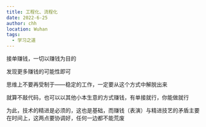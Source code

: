 ```yaml
---
title: 工程化、流程化
date: 2022-6-25
author: chh
location: Wuhan
tags:
  - 学习之道
---
```


接单赚钱，一切以赚钱为目的

发现更多赚钱的可能性即可

思维上不要再受制于——稳定的工作，一定要从这个方式中解脱出来

就算不敲代码，也可以以其他小本生意的方式赚钱，有单接就行，你能做就行

为此，技术的精进是必须的，这也是基础，而赚钱（表演）与精进技艺的矛盾主要在时间上，这两点要协调好，任何一边都不能荒废
